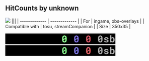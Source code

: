 ## HitCounts by unknown

<a href="https://osuck.link/redirect/https://files.osuck.link/tosu/hitcounts by unknown v1.0.zip" target="_blank"><img height="35" src="https://img.shields.io/badge/Download_PP_Counter-67A564?style=for-the-badge&logo=cloud&logoColor=white" /></a>  |||
| ------------- | ------------- |
| For | ingame, obs-overlays |
| Compatible with | tosu, streamCompanion |
| Size |  350x35 |


<img src="/.github/images/hitcounts by unknown.jpg" /> <img src="/.github/gifs/hitcounts by unknown.gif" /> 
